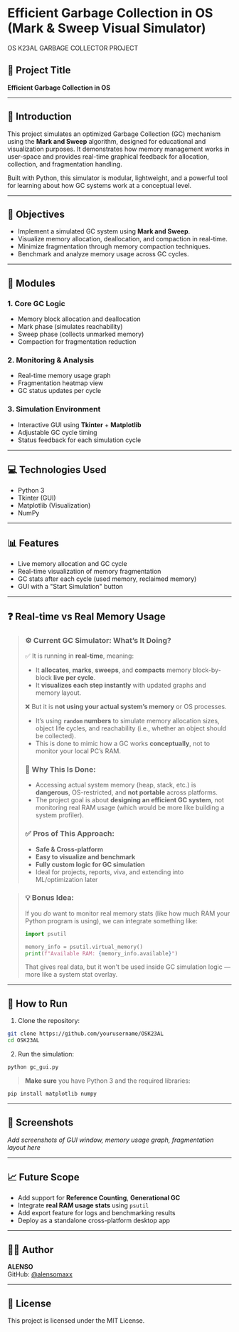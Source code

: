 # Efficient Garbage Collection in OS (Mark & Sweep Visual Simulator)
OS K23AL GARBAGE COLLECTOR PROJECT
## 📌 Project Title
**Efficient Garbage Collection in OS**

---

## 🧠 Introduction
This project simulates an optimized Garbage Collection (GC) mechanism using the **Mark and Sweep** algorithm, designed for educational and visualization purposes. It demonstrates how memory management works in user-space and provides real-time graphical feedback for allocation, collection, and fragmentation handling.

Built with Python, this simulator is modular, lightweight, and a powerful tool for learning about how GC systems work at a conceptual level.

---

## 🎯 Objectives
- Implement a simulated GC system using **Mark and Sweep**.
- Visualize memory allocation, deallocation, and compaction in real-time.
- Minimize fragmentation through memory compaction techniques.
- Benchmark and analyze memory usage across GC cycles.

---

## 🧩 Modules
### 1. Core GC Logic
- Memory block allocation and deallocation
- Mark phase (simulates reachability)
- Sweep phase (collects unmarked memory)
- Compaction for fragmentation reduction

### 2. Monitoring & Analysis
- Real-time memory usage graph
- Fragmentation heatmap view
- GC status updates per cycle

### 3. Simulation Environment
- Interactive GUI using **Tkinter** + **Matplotlib**
- Adjustable GC cycle timing
- Status feedback for each simulation cycle

---

## 💻 Technologies Used
- Python 3
- Tkinter (GUI)
- Matplotlib (Visualization)
- NumPy

---

## 📊 Features
- Live memory allocation and GC cycle
- Real-time visualization of memory fragmentation
- GC stats after each cycle (used memory, reclaimed memory)
- GUI with a "Start Simulation" button

---

## ❓ Real-time vs Real Memory Usage

> ### ⚙️ **Current GC Simulator: What’s It Doing?**
> 
> ✅ It is running in **real-time**, meaning:
> - It **allocates**, **marks**, **sweeps**, and **compacts** memory block-by-block **live per cycle**.
> - It **visualizes each step instantly** with updated graphs and memory layout.
> 
> ❌ But it is **not using your actual system’s memory** or OS processes.
> - It’s using **`random` numbers** to simulate memory allocation sizes, object life cycles, and reachability (i.e., whether an object should be collected).
> - This is done to mimic how a GC works **conceptually**, not to monitor your local PC’s RAM.
> 
> ### 🔬 Why This Is Done:
> - Accessing actual system memory (heap, stack, etc.) is **dangerous**, OS-restricted, and **not portable** across platforms.
> - The project goal is about **designing an efficient GC system**, not monitoring real RAM usage (which would be more like building a system profiler).
> 
> ### ✅ Pros of This Approach:
> - **Safe & Cross-platform**
> - **Easy to visualize and benchmark**
> - **Fully custom logic for GC simulation**
> - Ideal for projects, reports, viva, and extending into ML/optimization later

> ### 💡 Bonus Idea:
> If you *do* want to monitor real memory stats (like how much RAM your Python program is using), we can integrate something like:
>
> ```python
> import psutil
>
> memory_info = psutil.virtual_memory()
> print(f"Available RAM: {memory_info.available}")
> ```
> 
> That gives real data, but it won't be used inside GC simulation logic — more like a system stat overlay.

---

## 🚀 How to Run
1. Clone the repository:
```bash
git clone https://github.com/yourusername/OSK23AL
cd OSK23AL
```

2. Run the simulation:
```bash
python gc_gui.py
```

> **Make sure** you have Python 3 and the required libraries:
```bash
pip install matplotlib numpy
```

---

## 📸 Screenshots
*Add screenshots of GUI window, memory usage graph, fragmentation layout here*

---

## 📈 Future Scope
- Add support for **Reference Counting**, **Generational GC**
- Integrate **real RAM usage stats** using `psutil`
- Add export feature for logs and benchmarking results
- Deploy as a standalone cross-platform desktop app

---

## 🧑‍💻 Author
**ALENSO**  
GitHub: [@alensomaxx](https://github.com/alensomaxx)

---

## 📄 License
This project is licensed under the MIT License.